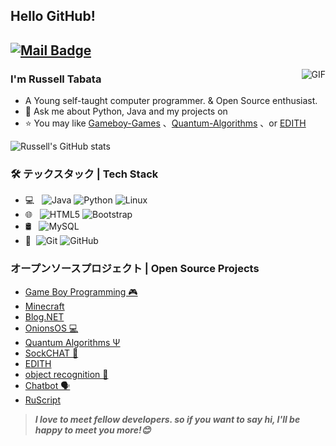## Hello GitHub!

[![Mail Badge](https://img.shields.io/badge/-beacheshiro@gmail.com-c14438?style=flat&logo=Gmail&logoColor=white&link=mailto:beacheshiro@gmail.com)](mailto:beacheshiro@gmail.com)
---
<img align="right" alt="GIF" src="https://raw.githubusercontent.com/JoeyBling/JoeyBling/master/pic/pusheencode.gif" />


### I'm Russell Tabata

- A Young self-taught computer programmer. & Open Source enthusiast.
- 💬 Ask me about Python, Java and my projects on 
- ⭐ You may like [Gameboy-Games](https://github.com/Parzival129/Gameboy-Programming) 、[Quantum-Algorithms](https://github.com/Parzival129/Quantum-Algorithms) 、or [EDITH](https://github.com/Parzival129/Desktop-AI)

![Russell's GitHub stats](https://github-readme-stats.vercel.app/api?username=parzival129&theme=tokyonight&show_icons=true)


### 🛠 テックスタック | Tech Stack

- 💻 &#160; ![Java](https://img.shields.io/badge/-Java-333333?style=flat&logo=Java&logoColor=007396)
![Python](https://img.shields.io/static/v1?label=PY&message=Python3&color=blue)
![Linux](https://img.shields.io/badge/-Linux-333333?style=flat&logo=Linux&logoColor=FCC624)
- 🌐 &#160; ![HTML5](https://img.shields.io/badge/-HTML5-333333?style=flat&logo=HTML5)
![Bootstrap](https://img.shields.io/badge/-Bootstrap-333333?style=flat&logo=bootstrap&logoColor=563D7C)
- 🛢 &#160; ![MySQL](https://img.shields.io/badge/-MySQL-333333?style=flat&logo=mysql)
- 🔧 &#160;![Git](https://img.shields.io/badge/-Git-333333?style=flat&logo=git)
![GitHub](https://img.shields.io/badge/-GitHub-333333?style=flat&logo=github)

### オープンソースプロジェクト | Open Source Projects
- [Game Boy Programming 🎮](https://github.com/Parzival129/Gameboy-Programming)
- [Minecraft](https://github.com/Parzival129/Python-Mincraft-Mockup)
- [Blog.NET](https://github.com/Parzival129/Blog.NET)
- [OnionsOS 💻](https://github.com/Parzival129/OnionsOS)
- [Quantum Algorithms Ψ](https://github.com/Parzival129/Quantum-Algorithms)
- [SockCHAT 💬](https://github.com/Parzival129/SockChat)
- [EDITH](https://github.com/Parzival129/Desktop-AI)
- [object recognition 🧊](https://github.com/Parzival129/XML-use-webcam-detection)
- [Chatbot 🗣️](https://github.com/Parzival129/Basic-Chatbot)
- [RuScript](https://github.com/Parzival129/Programming-Language)


> ***I love to meet fellow developers. so if you want to say hi, I'll be happy to meet you more!😊***
